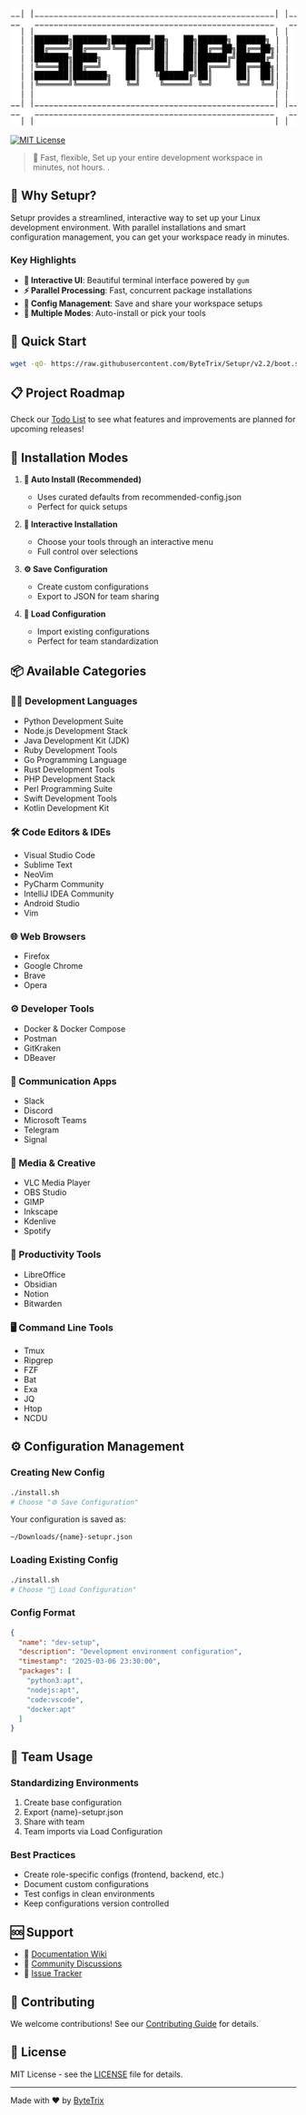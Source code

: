 <p align="center">
  <img src="assets/banner.png" alt="Setupr Banner">
</p>

[![MIT License](https://img.shields.io/badge/License-MIT-green.svg)](https://choosealicense.com/licenses/mit/)

> 🚀 Fast, flexible, Set up your entire development workspace in minutes, not hours.
.

## 🌟 Why Setupr?

Setupr provides a streamlined, interactive way to set up your Linux development environment. With parallel installations and smart configuration management, you can get your workspace ready in minutes.

### Key Highlights

- **🎯 Interactive UI**: Beautiful terminal interface powered by `gum`
- **⚡ Parallel Processing**: Fast, concurrent package installations
- **🔄 Config Management**: Save and share your workspace setups
- **🎨 Multiple Modes**: Auto-install or pick your tools

## 🚀 Quick Start

```bash
wget -qO- https://raw.githubusercontent.com/ByteTrix/Setupr/v2.2/boot.sh | sudo bash
```

## 📋 Project Roadmap

Check our [Todo List](Todo.md) to see what features and improvements are planned for upcoming releases!

## 💫 Installation Modes

1. **🚀 Auto Install (Recommended)**
   - Uses curated defaults from recommended-config.json
   - Perfect for quick setups

2. **🔨 Interactive Installation**
   - Choose your tools through an interactive menu
   - Full control over selections

3. **⚙️ Save Configuration**
   - Create custom configurations
   - Export to JSON for team sharing

4. **📂 Load Configuration**
   - Import existing configurations
   - Perfect for team standardization

## 📦 Available Categories

### 👨‍💻 Development Languages
- Python Development Suite
- Node.js Development Stack
- Java Development Kit (JDK)
- Ruby Development Tools
- Go Programming Language
- Rust Development Tools
- PHP Development Stack
- Perl Programming Suite
- Swift Development Tools
- Kotlin Development Kit

### 🛠️ Code Editors & IDEs
- Visual Studio Code
- Sublime Text
- NeoVim
- PyCharm Community
- IntelliJ IDEA Community
- Android Studio
- Vim

### 🌐 Web Browsers
- Firefox
- Google Chrome
- Brave
- Opera

### ⚙️ Developer Tools
- Docker & Docker Compose
- Postman
- GitKraken
- DBeaver

### 💬 Communication Apps
- Slack
- Discord
- Microsoft Teams
- Telegram
- Signal

### 🎨 Media & Creative
- VLC Media Player
- OBS Studio
- GIMP
- Inkscape
- Kdenlive
- Spotify

### 📝 Productivity Tools
- LibreOffice
- Obsidian
- Notion
- Bitwarden

### 🖥️ Command Line Tools
- Tmux
- Ripgrep
- FZF
- Bat
- Exa
- JQ
- Htop
- NCDU

## ⚙️ Configuration Management

### Creating New Config

```bash
./install.sh
# Choose "⚙️ Save Configuration"
```

Your configuration is saved as:
```
~/Downloads/{name}-setupr.json
```

### Loading Existing Config

```bash
./install.sh
# Choose "📂 Load Configuration"
```

### Config Format

```json
{
  "name": "dev-setup",
  "description": "Development environment configuration",
  "timestamp": "2025-03-06 23:30:00",
  "packages": [
    "python3:apt",
    "nodejs:apt",
    "code:vscode",
    "docker:apt"
  ]
}
```

## 🤝 Team Usage

### Standardizing Environments

1. Create base configuration
2. Export {name}-setupr.json
3. Share with team
4. Team imports via Load Configuration

### Best Practices

- Create role-specific configs (frontend, backend, etc.)
- Document custom configurations
- Test configs in clean environments
- Keep configurations version controlled

## 🆘 Support

- 📝 [Documentation Wiki](https://github.com/ByteTrix/Setupr/wiki)
- 💬 [Community Discussions](https://github.com/ByteTrix/Setupr/discussions)
- 🐛 [Issue Tracker](https://github.com/ByteTrix/Setupr/issues)

## 🤝 Contributing

We welcome contributions! See our [Contributing Guide](CONTRIBUTING.md) for details.

## 📄 License

MIT License - see the [LICENSE](LICENSE) file for details.

---

Made with ❤️ by [ByteTrix](https://github.com/ByteTrix)
